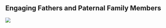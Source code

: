 <section class="usa-hero" aria-label="Introduction";>
  <div class="grid-container">
    <div class="usa-hero__callout">
      <h1 class="usa-hero__heading">
        <span class="usa-hero__heading--alt">Engaging Fathers and Paternal Family Members</span>
      </h1> 
    <div class="hero-image"><img src="https://via.placeholder.com/150" /></div>
    </div>
  </div>
</section>